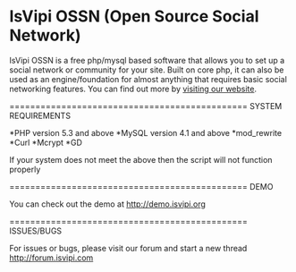 IsVipi OSSN (Open Source Social Network)
===========================================

IsVipi OSSN is a free php/mysql based software that allows you to set up a social network or community for your site. Built on core php, it can also be used as an engine/foundation for almost anything that requires basic social networking features. You can find out more by <a href="http://isvipi.org" target="_blank">visiting our website</a>.

==============================================
SYSTEM REQUIREMENTS

*PHP version 5.3 and above
*MySQL version 4.1 and above
*mod_rewrite
*Curl
*Mcrypt
*GD

If your system does not meet the above then the script will not function properly

==============================================
DEMO

You can check out the demo at <a href="http://demo.isvipi.org" target="_blank">http://demo.isvipi.org</a>

==============================================
ISSUES/BUGS

For issues or bugs, please visit our forum and start a new thread http://forum.isvipi.com
